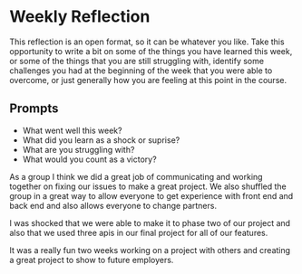 # Weekly Reflection
This reflection is an open format, so it can be whatever you like. Take this opportunity to write a bit on some of the things you have learned this week, or some of the things that you are still struggling with, identify some challenges you had at the beginning of the week that you were able to overcome, or just generally how you are feeling at this point in the course.

## Prompts
- What went well this week?
- What did you learn as a shock or suprise?
- What are you struggling with?
- What would you count as a victory?


As a group I think we did a great job of communicating and working together on fixing our issues to make a great project. We also shuffled the group in a great way to allow everyone to get experience with front end and back end and also allows everyone to change partners.


I was shocked that we were able to make it to phase two of our project and also that we used three apis in our final project for all of our features.


It was a really fun two weeks working on a project with others and creating a great project to show to future employers.


